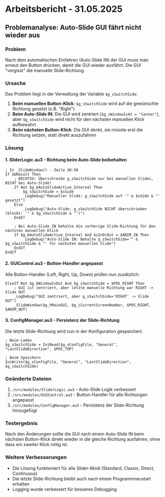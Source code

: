 # Arbeitsbericht - 31.05.2025

## Problemanalyse: Auto-Slide GUI fährt nicht wieder aus

### Problem
Nach dem automatischen Einfahren (Auto-Slide IN) der GUI muss man erneut den Button drücken, damit die GUI wieder ausfährt. Die GUI "vergisst" die manuelle Slide-Richtung.

### Ursache
Das Problem liegt in der Verwaltung der Variable `$g_sSwitchSide`:

1. **Beim manuellen Button-Klick**: `$g_sSwitchSide` wird auf die gewünschte Richtung gesetzt (z.B. "Right")
2. **Beim Auto-Slide IN**: Die GUI wird zentriert (`$g_sWindowIsAt = "Center"`), aber `$g_sSwitchSide` wird nicht für den nächsten manuellen Klick aufbewahrt
3. **Beim nächsten Button-Klick**: Die GUI denkt, sie müsste erst die Richtung setzen, statt direkt auszufahren

### Lösung

#### 1. SliderLogic.au3 - Richtung beim Auto-Slide beibehalten
```autoit
; In _SlideWindow() - Zeile 30-50
If $bResult Then
    ; WICHTIG: Überschreibe g_sSwitchSide nur bei manuellen Slides, NICHT bei Auto-Slide!
    If Not $g_bAutoSlideActive_Internal Then
        $g_sSwitchSide = $sSide
        _LogDebug("Manueller Slide: g_sSwitchSide auf '" & $sSide & "' gesetzt")
    Else
        _LogDebug("Auto-Slide: g_sSwitchSide NICHT überschrieben (bleibt: '" & $g_sSwitchSide & "')")
    EndIf
    
    ; Bei Auto-Slide IN behalte die vorherige Slide-Richtung für den nächsten manuellen Klick
    If $g_bAutoSlideActive_Internal And $sInOrOut = $ANIM_IN Then
        _LogDebug("Auto-Slide IN: Behalte g_sSwitchSide='" & $g_sSwitchSide & "' für nächsten manuellen Slide")
    EndIf
EndIf
```

#### 2. GUIControl.au3 - Button-Handler angepasst
Alle Button-Handler (Left, Right, Up, Down) prüfen nun zusätzlich:
```autoit
ElseIf Not $g_bWindowIsOut And $g_sSwitchSide = $POS_RIGHT Then
    ; GUI ist zentriert, aber letzte manuelle Richtung war RIGHT -> Slide OUT
    _LogDebug("GUI zentriert, aber g_sSwitchSide='RIGHT' -> Slide OUT")
    _SlideWindow($g_hMainGUI, $g_iCurrentScreenNumber, $POS_RIGHT, $ANIM_OUT)
```

#### 3. ConfigManager.au3 - Persistenz der Slide-Richtung
Die letzte Slide-Richtung wird nun in der Konfiguration gespeichert:
```autoit
; Beim Laden
$g_sSwitchSide = IniRead($g_sConfigFile, "General", "LastSlideDirection", $POS_TOP)

; Beim Speichern
IniWrite($g_sConfigFile, "General", "LastSlideDirection", $g_sSwitchSide)
```

### Geänderte Dateien
1. `/src/modules/SliderLogic.au3` - Auto-Slide Logik verbessert
2. `/src/modules/GUIControl.au3` - Button-Handler für alle Richtungen angepasst
3. `/src/modules/ConfigManager.au3` - Persistenz der Slide-Richtung hinzugefügt

### Testergebnis
Nach den Änderungen sollte die GUI nach einem Auto-Slide IN beim nächsten Button-Klick direkt wieder in die gleiche Richtung ausfahren, ohne dass ein zweiter Klick nötig ist.

### Weitere Verbesserungen
- Die Lösung funktioniert für alle Slider-Modi (Standard, Classic, Direct, Continuous)
- Die letzte Slide-Richtung bleibt auch nach einem Programmneustart erhalten
- Logging wurde verbessert für besseres Debugging